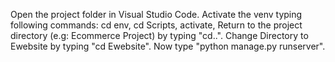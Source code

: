 Open the project folder in Visual Studio Code.
Activate the venv typing following commands:
    cd env,
    cd Scripts,
    activate,
Return to the project directory (e.g: Ecommerce Project) by typing "cd..".
Change Directory to Ewebsite by typing "cd Ewebsite".
Now type "python manage.py runserver".
